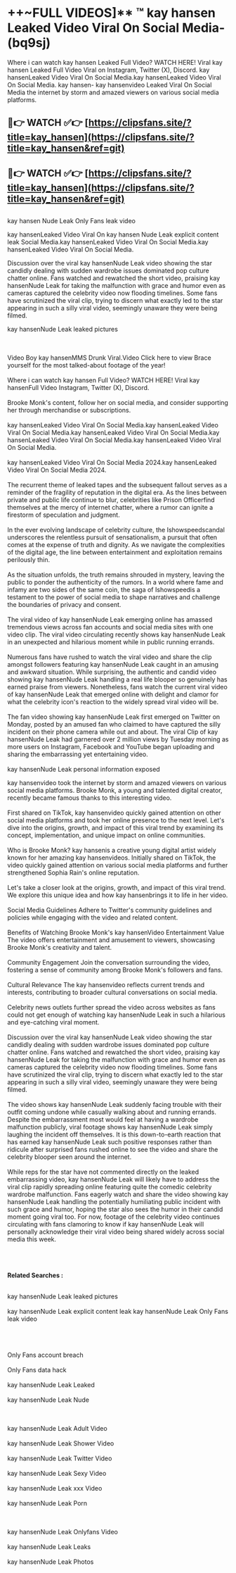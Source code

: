 #  ++~FULL VIDEOS]** ™ kay hansen Leaked Video Viral On Social Media- (bq9sj)

Where i can watch kay hansen Leaked Full Video? WATCH HERE! Viral kay hansen Leaked Full Video Viral on Instagram, Twitter (X), Discord.
kay hansenLeaked Video Viral On Social Media.kay hansenLeaked Video Viral On Social Media.
kay hansen- kay hansenvideo Leaked Viral On Social Media the internet by storm and amazed viewers on various social media platforms.



## 🔴👉 WATCH ✅👉 [https://clipsfans.site/?title=kay_hansen](https://clipsfans.site/?title=kay_hansen&ref=git)


## 🔴👉 WATCH ✅👉 [https://clipsfans.site/?title=kay_hansen](https://clipsfans.site/?title=kay_hansen&ref=git)
##


kay hansen Nude Leak Only Fans leak video 


kay hansenLeaked Video Viral On  kay hansen Nude Leak explicit content leak Social Media.kay hansenLeaked Video Viral On Social Media.kay hansenLeaked Video Viral On Social Media.



Discussion over the viral kay hansenNude Leak video showing the star candidly dealing with sudden wardrobe issues dominated pop culture chatter online. Fans watched and rewatched the short video, praising kay hansenNude Leak for taking the malfunction with grace and humor even as cameras captured the celebrity video now flooding timelines. Some fans have scrutinized the viral clip, trying to discern what exactly led to the star appearing in such a silly viral video, seemingly unaware they were being filmed.


kay hansenNude Leak leaked pictures


  <br>

  <br>
Video Boy kay hansenMMS Drunk Viral.Video Click here to view Brace yourself for the most talked-about footage of the year!
<br><br>
Where i can watch kay hansen Full Video? WATCH HERE! Viral kay hansenFull Video Instagram, Twitter (X), Discord.
<br><br>
Brooke Monk's content, follow her on social media, and consider supporting her through merchandise or subscriptions.
<br><br>
kay hansenLeaked Video Viral On Social Media.kay hansenLeaked Video Viral On Social Media.kay hansenLeaked Video Viral On Social Media.kay hansenLeaked Video Viral On Social Media.kay hansenLeaked Video Viral On Social Media.
<br><br>
kay hansenLeaked Video Viral On Social Media 2024.kay hansenLeaked Video Viral On Social Media 2024.
<br><br>
The recurrent theme of leaked tapes and the subsequent fallout serves as a reminder of the fragility of reputation in the digital era. As the lines between private and public life continue to blur, celebrities like Prison Officerfind themselves at the mercy of internet chatter, where a rumor can ignite a firestorm of speculation and judgment.
<br><br>
In the ever evolving landscape of celebrity culture, the Ishowspeedscandal underscores the relentless pursuit of sensationalism, a pursuit that often comes at the expense of truth and dignity. As we navigate the complexities of the digital age, the line between entertainment and exploitation remains perilously thin.
<br><br>
As the situation unfolds, the truth remains shrouded in mystery, leaving the public to ponder the authenticity of the rumors. In a world where fame and infamy are two sides of the same coin, the saga of Ishowspeedis a testament to the power of social media to shape narratives and challenge the boundaries of privacy and consent.
<br><br>
The viral video of kay hansenNude Leak emerging online has amassed tremendous views across fan accounts and social media sites with one video clip. The viral video circulating recently shows kay hansenNude Leak in an unexpected and hilarious moment while in public running errands.
<br><br>
Numerous fans have rushed to watch the viral video and share the clip amongst followers featuring kay hansenNude Leak caught in an amusing and awkward situation. While surprising, the authentic and candid video showing kay hansenNude Leak handling a real life blooper so genuinely has earned praise from viewers. Nonetheless, fans watch the current viral video of kay hansenNude Leak that emerged online with delight and clamor for what the celebrity icon's reaction to the widely spread viral video will be.
<br><br>
The fan video showing kay hansenNude Leak first emerged on Twitter on Monday, posted by an amused fan who claimed to have captured the silly incident on their phone camera while out and about. The viral Clip of kay hansenNude Leak had garnered over 2 million views by Tuesday morning as more users on Instagram, Facebook and YouTube began uploading and sharing the embarrassing yet entertaining video.
<br><br>
kay hansenNude Leak personal information exposed

kay hansenvideo took the internet by storm and amazed viewers on various social media platforms. Brooke Monk, a young and talented digital creator, recently became famous thanks to this interesting video.
<br><br>
First shared on TikTok, kay hansenvideo quickly gained attention on other social media platforms and took her online presence to the next level. Let's dive into the origins, growth, and impact of this viral trend by examining its concept, implementation, and unique impact on online communities.
<br><br>
Who is Brooke Monk? kay hansenis a creative young digital artist widely known for her amazing kay hansenvideos. Initially shared on TikTok, the video quickly gained attention on various social media platforms and further strengthened Sophia Rain's online reputation.
<br><br>
Let's take a closer look at the origins, growth, and impact of this viral trend. We explore this unique idea and how kay hansenbrings it to life in her video.
<br><br>
Social Media Guidelines Adhere to Twitter's community guidelines and policies while engaging with the video and related content.
<br><br>
Benefits of Watching Brooke Monk's kay hansenVideo Entertainment Value The video offers entertainment and amusement to viewers, showcasing Brooke Monk's creativity and talent.
<br><br>
Community Engagement Join the conversation surrounding the video, fostering a sense of community among Brooke Monk's followers and fans.
<br><br>
Cultural Relevance The kay hansenvideo reflects current trends and interests, contributing to broader cultural conversations on social media.
<br><br>
Celebrity news outlets further spread the video across websites as fans could not get enough of watching kay hansenNude Leak in such a hilarious and eye-catching viral moment.
<br><br>
Discussion over the viral kay hansenNude Leak video showing the star candidly dealing with sudden wardrobe issues dominated pop culture chatter online. Fans watched and rewatched the short video, praising kay hansenNude Leak for taking the malfunction with grace and humor even as cameras captured the celebrity video now flooding timelines. Some fans have scrutinized the viral clip, trying to discern what exactly led to the star appearing in such a silly viral video, seemingly unaware they were being filmed.
<br><br>
The video shows kay hansenNude Leak suddenly facing trouble with their outfit coming undone while casually walking about and running errands. Despite the embarrassment most would feel at having a wardrobe malfunction publicly, viral footage shows kay hansenNude Leak simply laughing the incident off themselves. It is this down-to-earth reaction that has earned kay hansenNude Leak such positive responses rather than ridicule after surprised fans rushed online to see the video and share the celebrity blooper seen around the internet.
<br><br>
While reps for the star have not commented directly on the leaked embarrassing video, kay hansenNude Leak will likely have to address the viral clip rapidly spreading online featuring quite the comedic celebrity wardrobe malfunction. Fans eagerly watch and share the video showing kay hansenNude Leak handling the potentially humiliating public incident with such grace and humor, hoping the star also sees the humor in their candid moment going viral too. For now, footage of the celebrity video continues circulating with fans clamoring to know if kay hansenNude Leak will personally acknowledge their viral video being shared widely across social media this week.
<br><br>

<br><br>
<strong>Related Searches :</strong>
<br><br>

kay hansenNude Leak leaked pictures
<br><br>
kay hansenNude Leak explicit content leak
kay hansenNude Leak Only Fans leak video
<br><br>

<br><br>
Only Fans account breach
<br><br>
Only Fans data hack
<br><br>
kay hansenNude Leak Leaked
<br><br>
kay hansenNude Leak Nude

<br><br>
kay hansenNude Leak Adult Video
<br><br>
kay hansenNude Leak Shower Video
<br><br>
kay hansenNude Leak Twitter Video
<br><br>
kay hansenNude Leak Sexy Video
<br><br>
kay hansenNude Leak xxx Video
<br><br>
kay hansenNude Leak Porn

<br><br>
kay hansenNude Leak Onlyfans Video
<br><br>
kay hansenNude Leak Leaks
<br><br>
kay hansenNude Leak Photos